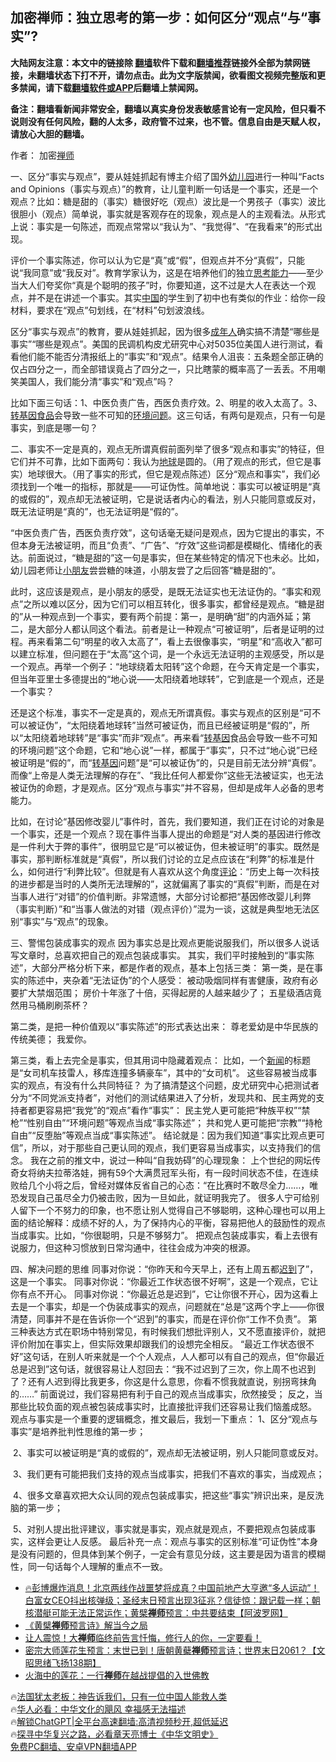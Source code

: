  <!-- 面包屑导航 --> <h2>加密禅师：独立思考的第一步：如何区分“观点“与“事实”?</h2> <p class="notice"><b>大陆网友注意：本文中的链接除 <a href="https://github.com/bannedbook/fanqiang" >翻墙</a>软件下载和<a href="https://github.com/killgcd/justmysocks/blob/master/README.md">翻墙推荐</a>链接外全部为禁网链接，未翻墙状态下打不开，请勿点击。此为文字版禁闻，欲看图文视频完整版和更多禁闻，请下载<a href="https://github.com/bannedbook/fanqiang">翻墙软件或APP</a>后翻墙上禁闻网。</p><p>备注：翻墙看新闻非常安全，翻墙以真实身份发表敏感言论有一定风险，但只看不说则没有任何风险，翻的人太多，政府管不过来，也不管。信息自由是天赋人权，请放心大胆的翻墙。</b></p>  <div class="entry"> <p>作者： 加密<a href="https://www.bannedbook.org/bnews/tag/%e7%a6%85%e5%b8%88/" class="st_tag internal_tag" rel="tag" title="标签 禅师 下的日志">禅师</a></p> <p>一、区分“事实与观点”，要从娃娃抓起有博主介绍了国外<a href="https://www.bannedbook.org/bnews/tag/%e5%b9%bc%e5%84%bf%e5%9b%ad/" class="st_tag internal_tag" rel="tag" title="标签 幼儿园 下的日志">幼儿园</a>进行一种叫“Facts and Opinions（事实与观点）”的教育，让儿童判断一句话是一个事实，还是一个观点？比如：糖是甜的（事实）糖很好吃（观点）波比是一个男孩子（事实）波比很胆小（观点）简单说，事实就是客观存在的现象，观点是人的主观看法。从形式上说：事实是一句陈述，而观点常常以“我认为”、“我觉得”、“在我看来”的形式出现。</p> <p>评价一个事实陈述，你可以认为它是“真”或“假”，但观点并不分“真假”，只能说“我同意”或“我反对”。教育学家认为，这是在培养他们的独立<a href="https://www.bannedbook.org/bnews/tag/%E6%80%9D%E8%80%83%E8%83%BD%E5%8A%9B/" class="st_tag internal_tag" rel="tag" title="标签 思考能力 下的日志">思考能力</a>——至少当大人们夸奖你“真是个聪明的孩子”时，你要知道，这不过是大人在表达一个观点，并不是在讲述一个事实。其实<span class='wp_keywordlink_affiliate'><a href="https://www.bannedbook.org/" title="中国" target="_blank">中国</a></span>的学生到了初中也有类似的作业：给你一段材料，要求在“观点”句划线，在“材料”句划波浪线。</p> <p>区分“事实与观点”的教育，要从娃娃抓起，因为很多<a href="https://www.bannedbook.org/bnews/tag/%E6%88%90%E5%B9%B4%E4%BA%BA/" class="st_tag internal_tag" rel="tag" title="标签 成年人 下的日志">成年人</a>确实搞不清楚“哪些是事实”“哪些是观点”。美国的民调机构皮尤研究中心对5035位美国人进行测试，看看他们能不能否分清报纸上的“事实”和“观点”。结果令人沮丧：五条题全部正确的仅占四分之一，而全部错误竟占了四分之一，只比瞎蒙的概率高了一丢丢。不用嘲笑美国人，我们能分清“事实”和“观点”吗？</p> <p>比如下面三句话：1、中医负责广告，西医负责疗效。2、明星的收入太高了。3、<span class='wp_keywordlink'><a href="https://www.bannedbook.org/forum11/topic467.html" title="禁片：转基因食品的阴谋" target="_blank">转基因食品</a></span>会导致一些不可知的<a href="https://www.bannedbook.org/bnews/tag/%E7%8E%AF%E5%A2%83%E9%97%AE%E9%A2%98/" class="st_tag internal_tag" rel="tag" title="标签 环境问题 下的日志">环境问题</a>。这三句话，有两句是观点，只有一句是事实，到底是哪一句？</p> <p>二、事实不一定是真的，观点无所谓真假前面列举了很多“观点和事实”的特征，但它们并不可靠，比如下面两句：我认为<a href="https://www.bannedbook.org/bnews/tag/%e5%9c%b0%e7%90%83/" class="st_tag internal_tag" rel="tag" title="标签 地球 下的日志">地球</a>是圆的。（用了观点的形式，但它是事实）地球很大。（用了事实的形式，但它是观点陈述）区分“观点和事实”，我们必须找到一个唯一的指标，那就是——可证伪性。简单地说：事实可以被证明是“真的或假的”，观点却无法被证明，它是说话者内心的看法，别人只能同意或反对，既无法证明是“真的”，也无法证明是“假的”。</p> <p>“中医负责广告，西医负责疗效”，这句话毫无疑问是观点，因为它提出的事实，不但本身无法被证明，而且“负责”、“广告”、“疗效”这些词都是模糊化、情绪化的表达。前面说过，“糖是甜的”这一句是事实，但在某些特定的情况下也未必。比如，幼儿园老师让<a href="https://www.bannedbook.org/bnews/tag/%E5%B0%8F%E6%9C%8B%E5%8F%8B/" class="st_tag internal_tag" rel="tag" title="标签 小朋友 下的日志">小朋友</a>尝尝糖的味道，小朋友尝了之后回答“糖是甜的”。</p> <p>此时，这应该是观点，是小朋友的感受，是既无法证实也无法证伪的。“事实和观点”之所以难以区分，因为它们可以相互转化，很多事实，都曾经是观点。“糖是甜的”从一种观点到一个事实，要有两个前提：第一，是明确“甜”的内涵外延；第二，是大部分人都认同这个看法。前者是让一种观点“可被证明”，后者是证明的过程。再来看第二句“明星的收入太高了”，看上去很像事实，“明星”和“高收入”都可以建立标准，但问题在于“太高”这个词，是一个永远无法证明的主观感受，所以是一个观点。再举一个例子：“地球绕着太阳转”这个命题，在今天肯定是一个事实，但当年亚里士多德提出的“地心说——太阳绕着地球转”，它到底是一个观点，还是一个事实？</p> <p>还是这个标准，事实不一定是真的，观点无所谓真假。事实与观点的区别是“可不可以被证伪”，“太阳绕着地球转”当然可被证伪，而且已经被证明是“假的”，所以“太阳绕着地球转”是“事实”而非“观点”。再来看“<span class='wp_keywordlink'><a href="https://www.bannedbook.org/bnews/worldnews/20121212/86361.html" title="欧美科学家：转基因食品危害人类健康" target="_blank">转基因</a></span>食品会导致一些不可知的环境问题”这个命题，它和“地心说”一样，都属于“事实”，只不过“地心说”已经被证明是“假的”，而“<a href="https://www.bannedbook.org/bnews/tag/%e8%bd%ac%e5%9f%ba%e5%9b%a0/" class="st_tag internal_tag" rel="tag" title="标签 转基因 下的日志">转基因</a>问题”是“可以被证伪”的，只是目前无法分辨“真假”。而像“上帝是人类无法理解的存在”、“我比任何人都爱你”这些无法被证实，也无法被证伪的命题，才是观点。区分“观点与事实”并不容易，但却是成年人必备的思考能力。</p> <p>比如，在讨论“基因修改婴儿”事件时，首先，我们要知道，我们正在讨论的对象是一个事实，还是一个观点？现在事件当事人提出的命题是“对人类的基因进行修改是一件利大于弊的事件”，很明显它是“可以被证伪，但未被证明”的事实。既然是事实，那判断标准就是“真假”，所以我们讨论的立足点应该在“利弊”的标准是什么，如何进行“利弊比较”。但就是有人喜欢从这个角度<span class='wp_keywordlink_affiliate'><a href="https://www.bannedbook.org/bnews/comments/" title="新闻评论" target="_blank">评论</a></span>：“历史上每一次科技的进步都是当时的人类所无法理解的”，这就偏离了事实的“真假”判断，而是在对当事人进行“对错”的价值判断。非常遗憾，大部分讨论都把“基因修改婴儿利弊（事实判断）”和“当事人做法的对错（观点评价）”混为一谈，这就是典型地无法区别“事实”与“观点”的现象。</p>  <p>三、警惕包装成事实的观点 因为事实总是比观点更能说服我们，所以很多人说话写文章时，总喜欢把自己的观点包装成事实。 其实，我们平时接触到的“事实陈述”，大部分严格分析下来，都是作者的观点，基本上包括三类： 第一类，是在事实的陈述中，夹杂着“无法证伪”的个人感受： 被动吸烟同样有害健康，政府有必要扩大禁烟范围； 房价十年涨了十倍，买得起房的人越来越少了； 五星级酒店竟然用马桶刷刷茶杯？&nbsp;</p> <p>第二类，是把一种价值观以“事实陈述”的形式表达出来： 尊老爱幼是中华民族的传统美德； 我爱你。&nbsp;</p> <p>第三类，看上去完全是事实，但其用词中隐藏着观点： 比如，一个<span class='wp_keywordlink_affiliate'><a href="https://www.bannedbook.org/" title="新闻">新闻</a></span>的标题是“女司机车技雷人，移库连撞多辆豪车”，其中的“女司机”。 这些容易被当成事实的观点，有没有什么共同特征？ 为了搞清楚这个问题，皮尤研究中心把测试者分为“不同党派支持者”，对他们的测试结果进入了分析，发现共和、民主两党的支持者都更容易把“我党”的“观点”看作“事实”： 民主党人更可能把“种族平权”“禁枪”“性别自由”“环境问题”等观点当成“事实陈述”； 共和党人更可能把“宗教”“持枪自由”“反堕胎”等观点当成“事实陈述”。 结论就是：因为我们知道“事实比观点更可信”，所以，对于那些自己更认同的观点，我们更容易当成事实，以支持我们的信念。 我在之前的推文中，说过一种叫“自我妨碍”的心理现象： 上个世纪的网坛传奇女将纳夫拉蒂洛娃，拥有59个大满贯冠军头衔，有一段时间状态不佳，在连续败给几个小将之后，曾经对媒体反省自己的心态：“在比赛时不敢尽全力……，唯恐发现自己虽尽全力仍被击败，因为一旦如此，就证明我完了。 很多人宁可给别人留下一个不努力的印象，也不愿让别人觉得自己不够聪明，这种心理也可以用上面的结论解释：成绩不好的人，为了保持内心的平衡，容易把他人的鼓励性的观点当成事实。比如，“你很聪明，只是不够努力”。 把观点包装成事实，看上去很有说服力，但这种习惯放到日常沟通中，往往会成为冲突的根源。&nbsp;</p> <p>四、解决问题的思维 同事对你说：“你昨天和今天早上，还有上周五都<a href="https://www.bannedbook.org/bnews/tag/%E8%BF%9F%E5%88%B0/" class="st_tag internal_tag" rel="tag" title="标签 迟到 下的日志">迟到</a>了”，这是一个事实。 同事对你说：“你最近工作状态很不好啊”，这是一个观点，它让你有点不开心。 同事对你说：“你最近总是迟到”，它让你很不开心，因为这看上去是一个事实，却是一个伪装成事实的观点，问题就在“总是”这两个字上——你很清楚，同事并不是在告诉你一个“迟到”的事实，而是在评价你“工作不负责”。 第三种表达方式在职场中特别常见，有时候我们想批评别人，又不愿直接评价，就把评价附加在事实上，但实际效果却跟我们的设想完全相反。 “最近工作状态很不好”这句话，在别人听来就是一个个人观点，人人都可以有自己的观点，但“你最近总是迟到”这句话，就很容易让人怼回去：“我不过迟到了三次，你上周不也迟到了？还有人迟到得比我更多，你这是什么意思，你看不惯我就直说，别拐弯抹角的……” 前面说过，我们容易把有利于自己的观点当成事实，欣然接受； 反之，当那些比较负面的观点被包装成事实时，比直接批评我们还容易让我们恼羞成怒。 观点与事实是一个重要的逻辑概念，推文最后，我划一下重点：&nbsp;1、区分“观点与事实”是培养批判性思维的第一步；</p> <p>&nbsp;2、事实可以被证明是“真的或假的”，观点却无法被证明，别人只能同意或反对。</p>  <p>&nbsp;3、我们更有可能把我们支持的观点当成事实，把我们不喜欢的事实，当成观点；</p> <p>&nbsp;4、很多文章喜欢把大众认同的观点包装成事实，把这些“事实”辨识出来，是反洗脑的第一步；</p> <p>&nbsp;5、对别人提出批评建议，事实就是事实，观点就是观点，不要把观点包装成事实，这样会更让人反感。 最后补充一点：观点与事实的区别标准“可证伪性”本身是没有问题的，但具体到某个例子，一定会有意见分歧，这主要是因为语言的模糊性，同一句话每个人理解的重点不一致。</p> <!--<div id="taboola-mid-1"></div>--><ul class='op-related-articles' title='相关阅读'> <li><a href='https://www.bannedbook.org/bnews/bannedvideo/20230909/1931385.html' target='_blank'>🔥彭博爆炸消息！北京两线作战噩梦将成真？中国前地产大亨邀“多人运动”！白富女CEO抖出核弹级；圣经末日预言出现3征兆？信徒惊：跟记载一样；朝核潜艇可能无法正常运作；黄檗<b>禅师</b>预言：中共要结束【阿波罗网】</a></li> <li><a href='https://www.bannedbook.org/bnews/ccpdope/20230905/1929548.html' target='_blank'>《黄檗<b>禅师</b>预言诗》解当今之局</a></li> <li><a href='https://www.bannedbook.org/bnews/sohnews/20230303/1866137.html' target='_blank'>让人震惊！大<b>禅师</b>临终前告言忏悔，修行人的你，一定要看！</a></li> <li><a href='https://www.bannedbook.org/bnews/bannedvideo/20220401/1713151.html' target='_blank'>密宗大师莲花生预言：末世已到！唐朝黄蘗<b>禅师</b>预言诗；世界末日2061？【文昭思绪飞扬138期】</a></li> <li><a href='https://www.bannedbook.org/bnews/baitai/20220126/1684092.html' target='_blank'>火海中的莲花：一行<b>禅师</b>在越战提倡的入世佛教</a></li> </ul> <p class="texttj"> 🔥<a href="https://www.bannedbook.org/bnews/ssgc/20230219/1850782.html" target="_blank">法国犹太老板：神告诉我们，只有一位中国人能救人类</a><br/> 🔥<a href="https://www.bannedbook.org/bnews/comments/20220220/1694796.html" target="_blank">华人必看：中华文化的飓风 幸福感无法描述</a><br/> 🔥<a href="https://github.com/bannedbook/fanqiang/wiki/V2ray%E6%9C%BA%E5%9C%BA" target="_blank">解锁ChatGPT|全平台高速翻墙:高清视频秒开,超低延迟</a><br/> 🔥<a href="https://www.bannedbook.org/bnews/comments/20220808/1768773.html" target="_blank">探寻中华复兴之路，必看章天亮博士《中华文明史》</a><br/> <a href="https://github.com/bannedbook/fanqiang/wiki/%E7%A6%81%E9%97%BB%E7%BD%91%E5%AE%89%E5%8D%93%E7%BF%BB%E5%A2%99%E6%96%B0%E9%97%BBAPP" target="_blank">免费PC翻墙、安卓VPN翻墙APP</a><br/> </p><p class="src-info"> </p> <a name='sharetosocial'></a> <div style="margin-bottom:5px;padding-bottom:5px;clear:both"> <div id="archive-pix-1" class="banner-ads"> <!-- AuctionX Display platform tag START --> <div id="27602x728x90x621x_ADSLOT1" clicktrack="%%CLICK_URL_ESC%%"></div>  <!-- AuctionX Display platform tag END --> </div> <div id="archive-pix-2" class="banner-ads"> <!-- AuctionX Display platform tag START --> <div id="27556x300x250x621x_ADSLOT1" clicktrack="%%CLICK_URL_ESC%%" style="margin:0 auto;text-align:center"></div>  <!-- AuctionX Display platform tag END --> </div> </div>  <div id="archive-pix-1" class="banner-ads"> <!-- AuctionX Display platform tag START --> <div id="27603x728x90x621x_ADSLOT1" clicktrack="%%CLICK_URL_ESC%%"></div>  <!-- AuctionX Display platform tag END --> </div> </div><!--END ENTRY--> 